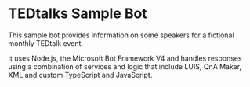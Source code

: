 # TEDtalks Sample Bot

This sample bot provides information on some speakers for a fictional monthly TEDtalk event.

It uses Node.js, the Microsoft Bot Framework V4 and handles responses using a combination of services and logic
that include LUIS, QnA Maker, XML and custom TypeScript and JavaScript.
